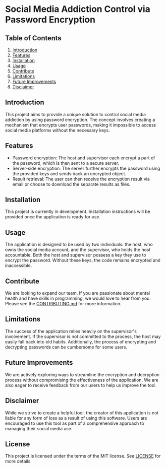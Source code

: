 # Social Media Addiction Control via Password Encryption

## Table of Contents
1. [Introduction](#introduction)
2. [Features](#features)
3. [Installation](#installation)
4. [Usage](#usage)
5. [Contribute](#contribute)
6. [Limitations](#limitations)
7. [Future Improvements](#future-improvements)
8. [Disclaimer](#disclaimer)

## Introduction
This project aims to provide a unique solution to control social media addiction by using password encryption. The concept involves creating a mechanism that encrypts user passwords, making it impossible to access social media platforms without the necessary keys. 

## Features
- Password encryption: The host and supervisor each encrypt a part of the password, which is then sent to a secure server.
- Server-side encryption: The server further encrypts the password using the provided keys and sends back an encrypted object.
- Result retrieval: The user can then receive the encryption result via email or choose to download the separate results as files.

## Installation
This project is currently in development. Installation instructions will be provided once the application is ready for use.

## Usage
The application is designed to be used by two individuals: the host, who owns the social media account, and the supervisor, who holds the host accountable. Both the host and supervisor possess a key they use to encrypt the password. Without these keys, the code remains encrypted and inaccessible.

## Contribute
We are looking to expand our team. If you are passionate about mental health and have skills in programming, we would love to hear from you. Please see the [CONTRIBUTING.md](CONTRIBUTING.md) for more information.

## Limitations
The success of the application relies heavily on the supervisor's involvement. If the supervisor is not committed to the process, the host may easily fall back into old habits. Additionally, the process of encrypting and decrypting passwords can be cumbersome for some users.

## Future Improvements
We are actively exploring ways to streamline the encryption and decryption process without compromising the effectiveness of the application. We are also eager to receive feedback from our users to help us improve the tool.

## Disclaimer
While we strive to create a helpful tool, the creator of this application is not liable for any form of loss as a result of using this software. Users are encouraged to use this tool as part of a comprehensive approach to managing their social media use.

## License
This project is licensed under the terms of the MIT license. See [LICENSE](LICENSE) for more details.
